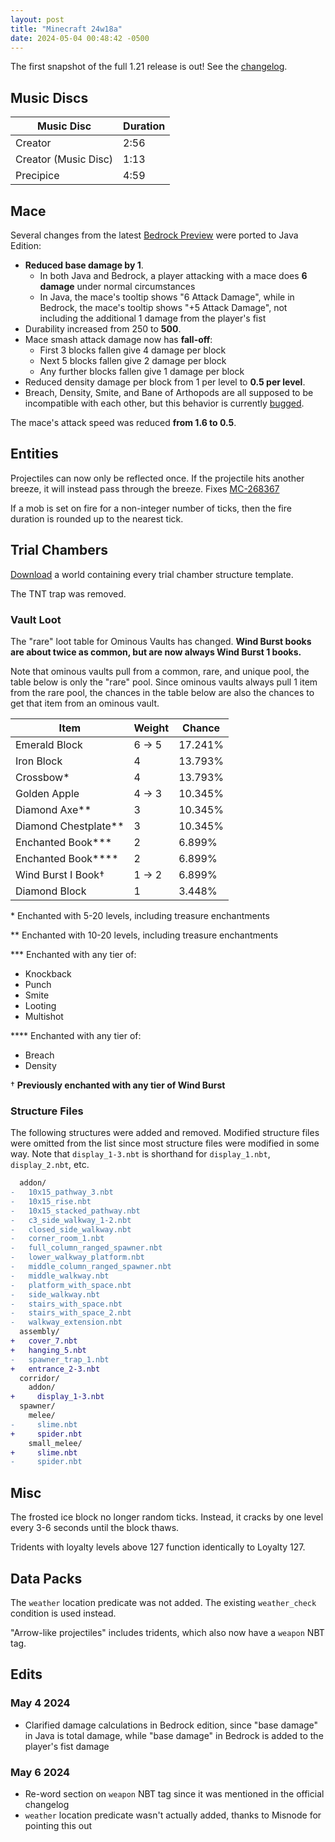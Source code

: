 ```yaml
---
layout: post
title: "Minecraft 24w18a"
date: 2024-05-04 00:48:42 -0500
---
```


The first snapshot of the full 1.21 release is out! See the [changelog](https://www.minecraft.net/en-us/article/minecraft-snapshot-24w18a).

## Music Discs

| Music Disc           | Duration |
| -------------------- | -------- |
| Creator              | 2:56     |
| Creator (Music Disc) | 1:13     |
| Precipice            | 4:59     |

## Mace

Several changes from the latest [Bedrock Preview](https://feedback.minecraft.net/hc/en-us/articles/26354480452109-Minecraft-Beta-Preview-1-21-0-24) were ported to Java Edition:
- **Reduced base damage by 1**.
  - In both Java and Bedrock, a player attacking with a mace does **6 damage** under normal circumstances
  - In Java, the mace's tooltip shows "6 Attack Damage", while in Bedrock, the mace's tooltip shows "+5 Attack Damage", not including the additional 1 damage from the player's fist
- Durability increased from 250 to **500**.
- Mace smash attack damage now has **fall-off**:
  - First 3 blocks fallen give 4 damage per block
  - Next 5 blocks fallen give 2 damage per block
  - Any further blocks fallen give 1 damage per block
- Reduced density damage per block from 1 per level to **0.5 per level**.
- Breach, Density, Smite, and Bane of Arthopods are all supposed to be incompatible with each other, but this behavior is currently [bugged](https://bugs.mojang.com/browse/MC-271404).

The mace's attack speed was reduced **from 1.6 to 0.5**.

## Entities

Projectiles can now only be reflected once. If the projectile hits another breeze, it will instead pass through the breeze. Fixes [MC-268367](https://bugs.mojang.com/browse/MC-268367)

If a mob is set on fire for a non-integer number of ticks, then the fire duration is rounded up to the nearest tick.

## Trial Chambers

[Download](https://raw.githubusercontent.com/Tisawesomeness/StructureWorlds/main/TrialChamber/TrialChamber24w18a.zip) a world containing every trial chamber structure template.

The TNT trap was removed.

### Vault Loot

The "rare" loot table for Ominous Vaults has changed. **Wind Burst books are about twice as common, but are now always Wind Burst 1 books.**

Note that ominous vaults pull from a common, rare, and unique pool, the table below is only the "rare" pool. Since ominous vaults always pull 1 item from the rare pool, the chances in the table below are also the chances to get that item from an ominous vault.

| Item                   | Weight | Chance  |
| ---------------------- | ------ | ------- |
| Emerald Block          | 6 → 5  | 17.241% |
| Iron Block             | 4      | 13.793% |
| Crossbow\*             | 4      | 13.793% |
| Golden Apple           | 4 → 3  | 10.345% |
| Diamond Axe\*\*        | 3      | 10.345% |
| Diamond Chestplate\*\* | 3      | 10.345% |
| Enchanted Book\*\*\*   | 2      | 6.899%  |
| Enchanted Book\*\*\*\* | 2      | 6.899%  |
| Wind Burst I Book†     | 1 → 2  | 6.899%  |
| Diamond Block          | 1      | 3.448%  |

\* Enchanted with 5-20 levels, including treasure enchantments

\*\* Enchanted with 10-20 levels, including treasure enchantments

\*\*\* Enchanted with any tier of:
- Knockback
- Punch
- Smite
- Looting
- Multishot

\*\*\*\* Enchanted with any tier of:
- Breach
- Density

† **Previously enchanted with any tier of Wind Burst**

### Structure Files

The following structures were added and removed. Modified structure files were omitted from the list since most structure files were modified in some way. Note that `display_1-3.nbt` is shorthand for `display_1.nbt`, `display_2.nbt`, etc.

```diff
  addon/
-   10x15_pathway_3.nbt
-   10x15_rise.nbt
-   10x15_stacked_pathway.nbt
-   c3_side_walkway_1-2.nbt
-   closed_side_walkway.nbt
-   corner_room_1.nbt
-   full_column_ranged_spawner.nbt
-   lower_walkway_platform.nbt
-   middle_column_ranged_spawner.nbt
-   middle_walkway.nbt
-   platform_with_space.nbt
-   side_walkway.nbt
-   stairs_with_space.nbt
-   stairs_with_space_2.nbt
-   walkway_extension.nbt
  assembly/
+   cover_7.nbt
+   hanging_5.nbt
-   spawner_trap_1.nbt
+   entrance_2-3.nbt
  corridor/
    addon/
+     display_1-3.nbt
  spawner/
    melee/
-     slime.nbt
+     spider.nbt
    small_melee/
+     slime.nbt
-     spider.nbt
```

## Misc

The frosted ice block no longer random ticks. Instead, it cracks by one level every 3-6 seconds until the block thaws.

Tridents with loyalty levels above 127 function identically to Loyalty 127.

## Data Packs

The `weather` location predicate was not added. The existing `weather_check` condition is used instead.

"Arrow-like projectiles" includes tridents, which also now have a `weapon` NBT tag.

## Edits

### May 4 2024

- Clarified damage calculations in Bedrock edition, since "base damage" in Java is total damage, while "base damage" in Bedrock is added to the player's fist damage

### May 6 2024

- Re-word section on `weapon` NBT tag since it was mentioned in the official changelog
- `weather` location predicate wasn't actually added, thanks to Misnode for pointing this out

